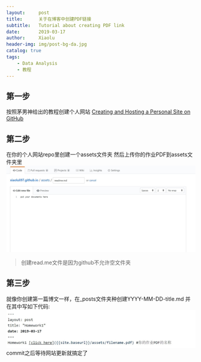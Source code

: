 ```yaml
---
layout:     post
title:      关于在博客中创建PDF链接
subtitle:   Tutorial about creating PDF link
date:       2019-03-17
author:     Xiaolu
header-img: img/post-bg-da.jpg
catalog: true
tags:
    - Data Analysis
    - 教程
---
```

## 第一步
按照茅男神给出的教程创建个人网站 [Creating and Hosting a Personal Site on GitHub](http://jmcglone.com/guides/github-pages/)

## 第二步
在你的个人网站repo里创建一个assets文件夹
然后上传你的作业PDF到assets文件夹里
![Alt text](/img/post-img-pdf.jpg)
>创建read.me文件是因为github不允许空文件夹


## 第三步
就像你创建第一篇博文一样，在_posts文件夹种创建YYYY-MM-DD-title.md
并在其中写如下代码:
![Alt text](/img/post-img-pdf2.jpg)
commit之后等待网站更新就搞定了
